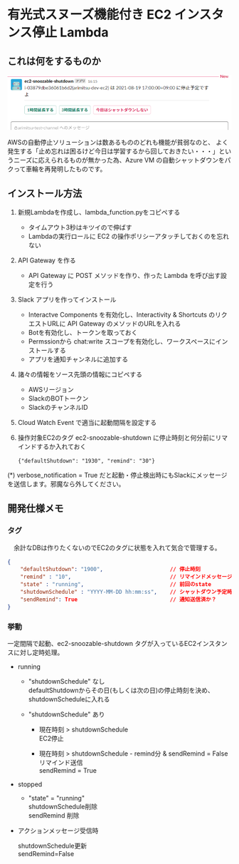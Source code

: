 # 有光式スヌーズ機能付き EC2 インスタンス停止 Lambda

## これは何をするものか

![image](image.png)

AWSの自動停止ソリューションは数あるもののどれも機能が貧弱なのと、
よく発生する「止め忘れは困るけど今日は学習するから回しておきたい・・・」というニーズに応えられるものが無かった為、Azure VM の自動シャットダウンをパクって車輪を再発明したものです。

## インストール方法

1. 新規Lambdaを作成し、lambda_function.pyをコピペする
   
   * タイムアウト3秒はキツイので伸ばす
   * Lambdaの実行ロールに EC2 の操作ポリシーアタッチしておくのを忘れない
 
2. API Gateway を作る
   
   * API Gateway に POST メソッドを作り、作った Lambda を呼び出す設定を行う
  
3. Slack アプリを作ってインストール
   
   * Interactve Components を有効化し、Interactivity & Shortcuts のリクエストURLに API Gateway のメソッドのURLを入れる
   * Botを有効化し、トークンを取っておく
   * Permssionから chat:write スコープを有効化し、ワークスペースにインストールする
   * アプリを通知チャンネルに追加する
  
4. 諸々の情報をソース先頭の情報にコピペする
   
   * AWSリージョン
   * SlackのBOTトークン
   * SlackのチャンネルID

5. Cloud Watch Event で適当に起動間隔を設定する

6. 操作対象EC2のタグ ec2-snoozable-shutdown に停止時刻と何分前にリマインドするか入れておく

    ```
    {"defaultShutdown": "1930", "remind": "30"}
    ```

(*) verbose_notification = True だと起動・停止検出時にもSlackにメッセージを送信します。邪魔なら外してください。


## 開発仕様メモ

### タグ

　余計なDBは作りたくないのでEC2のタグに状態を入れて気合で管理する。

```json
{
    "defaultShutdown": "1900",                     // 停止時刻
    "remind" : "10",                               // リマインドメッセージ送るタイミング(予定時刻 n分前)
    "state" : "running",                           // 前回のstate
    "shutdownSchedule" : "YYYY-MM-DD hh:mm:ss",    // シャットダウン予定時刻
    "sendRemind": True                             // 通知送信済か？
}
```

### 挙動

一定間隔で起動、ec2-snoozable-shutdown タグが入っているEC2インスタンスに対し定時処理。

* running

  * "shutdownSchedule" なし  
    defaultShutdownからその日(もしくは次の日)の停止時刻を決め、shutdownScheduleに入れる

  * "shutdownSchedule" あり
    * 現在時刻 > shutdownSchedule  
      EC2停止

    * 現在時刻 > shutdownSchedule - remind分 & sendRemind = False  
      リマインド送信  
      sendRemind = True

* stopped

  * "state" = "running"  
    shutdownSchedule削除  
    sendRemind 削除  

* アクションメッセージ受信時

  shutdownSchedule更新  
  sendRemind=False

